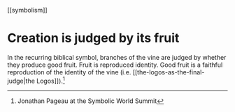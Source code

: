 [[symbolism]]

# Creation is judged by its fruit

In the recurring biblical symbol, branches of  the vine are judged by whether they produce good fruit. Fruit is reproduced identity. Good fruit is a faithful reproduction of the identity of the vine (i.e. [[the-logos-as-the-final-judge|the Logos]]).[^1]

[^1]: Jonathan Pageau at the Symbolic World Summit
